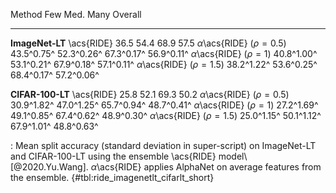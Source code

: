 Method                                  Few         Med.         Many      Overall
-------------------             -----------  -----------  -----------  -----------
**ImageNet-LT**
\acs{RIDE}                             36.5         54.4         68.9         57.5
$\alpha$\acs{RIDE} ($\rho=0.5$)  43.5^0.75^   52.3^0.26^   67.3^0.17^   56.9^0.11^
$\alpha$\acs{RIDE} ($\rho=1$)    40.8^1.00^   53.1^0.21^   67.9^0.18^   57.1^0.11^
$\alpha$\acs{RIDE} ($\rho=1.5$)  38.2^1.22^   53.6^0.25^   68.4^0.17^   57.2^0.06^
<!--  -->
**CIFAR-100-LT**
\acs{RIDE}                             25.8         52.1         69.3         50.2
$\alpha$\acs{RIDE} ($\rho=0.5$)  30.9^1.82^   47.0^1.25^   65.7^0.94^   48.7^0.41^
$\alpha$\acs{RIDE} ($\rho=1$)    27.2^1.69^   49.1^0.85^   67.4^0.62^   48.9^0.30^
$\alpha$\acs{RIDE} ($\rho=1.5$)  25.0^1.15^   50.1^1.12^   67.9^1.01^   48.8^0.63^

: Mean split accuracy (standard deviation in super-script) on ImageNet-LT and CIFAR-100-LT using the ensemble \acs{RIDE} model\ [@2020.Yu.Wang]. $\alpha$\acs{RIDE} applies AlphaNet on average features from the ensemble. {#tbl:ride_imagenetlt_cifarlt_short}
